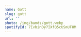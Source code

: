 ```yaml
---
name: Gott
slug: gott
url: ''
photo: /img/bands/gott.webp
spotifyId: 7IvbinDy7IXfQ5cUSmUFHM
---
```

